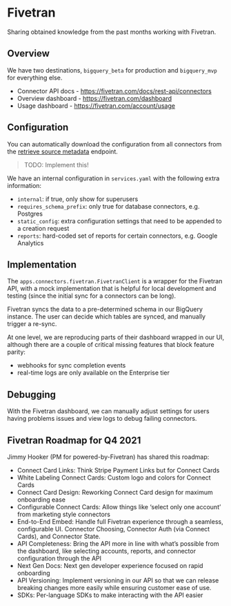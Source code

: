 # Fivetran

Sharing obtained knowledge from the past months working with Fivetran.

## Overview

We have two destinations, `bigquery_beta` for production and `bigquery_mvp` for everything else.

- Connector API docs - https://fivetran.com/docs/rest-api/connectors
- Overview dashboard - https://fivetran.com/dashboard
- Usage dashboard - https://fivetran.com/account/usage

## Configuration

You can automatically download the configuration from all connectors from the
[retrieve source metadata](https://fivetran.com/docs/rest-api/connectors#retrievesourcemetadata) endpoint.

> TODO: Implement this!

We have an internal configuration in `services.yaml` with the following extra information:

- `internal`: if true, only show for superusers
- `requires_schema_prefix`: only true for database connectors, e.g. Postgres
- `static_config`: extra configuration settings that need to be appended to a creation request
- `reports`: hard-coded set of reports for certain connectors, e.g. Google Analytics

## Implementation

The `apps.connectors.fivetran.FivetranClient` is a wrapper for the Fivetran API,
with a mock implementation that is helpful for local development and testing (since
the initial sync for a connectors can be long).

Fivetran syncs the data to a pre-determined schema in our BigQuery instance. The user
can decide which tables are synced, and manually trigger a re-sync.

At one level, we are reproducing parts of their dashboard wrapped in our UI, although
there are a couple of critical missing features that block feature parity:

- webhooks for sync completion events
- real-time logs are only available on the Enterprise tier

## Debugging

With the Fivetran dashboard, we can manually adjust settings for users having
problems issues and view logs to debug failing connectors.

## Fivetran Roadmap for Q4 2021

Jimmy Hooker (PM for powered-by-Fivetran) has shared this roadmap:

- Connect Card Links: Think Stripe Payment Links but for Connect Cards
- White Labeling Connect Cards: Custom logo and colors for Connect Cards
- Connect Card Design: Reworking Connect Card design for maximum onboarding ease
- Configurable Connect Cards: Allow things like ‘select only one account’ from marketing style connectors
- End-to-End Embed: Handle full Fivetran experience through a seamless, configurable UI. Connector Choosing, Connector Auth (via Connect Cards), and Connector State.
- API Completeness: Bring the API more in line with what’s possible from the dashboard, like selecting accounts, reports, and connector configuration through the API
- Next Gen Docs: Next gen developer experience focused on rapid onboarding
- API Versioning: Implement versioning in our API so that we can release breaking changes more easily while ensuring customer ease of use.
- SDKs: Per-language SDKs to make interacting with the API easier
